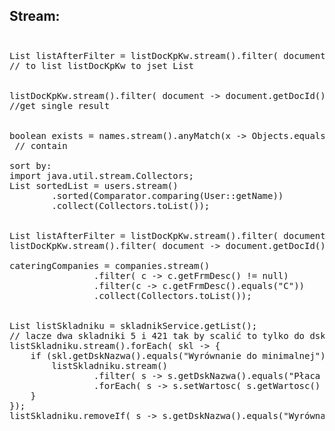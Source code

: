 ## Stream:</br></br>
<pre>
List<Object> listAfterFilter = listDocKpKw.stream().filter( document -> document.getDocId().equals(docId)).collect(Collectors.toList()) </br>// to list listDocKpKw to jset List<Document> </br></br>
listDocKpKw.stream().filter( document -> document.getDocId().equals(docId)).collect(Collectors.toList()).get(0)  </br>//get single result	</br></br>
boolean exists = names.stream().anyMatch(x -> Objects.equals(x, n)); </br> // contain

sort by:
import java.util.stream.Collectors;
List<User> sortedList = users.stream()
		.sorted(Comparator.comparing(User::getName))
		.collect(Collectors.toList());


List<Object> listAfterFilter = listDocKpKw.stream().filter( document -> document.getDocId().equals(docId)).collect(Collectors.toList()) // to list listDocKpKw to jset List<Document>
listDocKpKw.stream().filter( document -> document.getDocId().equals(docId)).collect(Collectors.toList()).get(0)  //get single result

cateringCompanies = companies.stream()
                .filter( c -> c.getFrmDesc() != null)
                .filter(c -> c.getFrmDesc().equals("C"))
                .collect(Collectors.toList());
				

List<EkSkladnikDTO> listSkladniku = skladnikService.getList(); 				
// lacze dwa skladniki 5 i 421 tak by scalić to tylko do dsk: 5
listSkladniku.stream().forEach( skl -> {
	if (skl.getDskNazwa().equals("Wyrównanie do minimalnej")) {
		listSkladniku.stream()
				.filter( s -> s.getDskNazwa().equals("Płaca zasad. z urlopami pomn. o chorob."))
				.forEach( s -> s.setWartosc( s.getWartosc() + skl.getWartosc()));
	}
});
listSkladniku.removeIf( s -> s.getDskNazwa().equals("Wyrównanie do minimalnej") ); // usuniecie skladnika min.wyn	


</pre>
